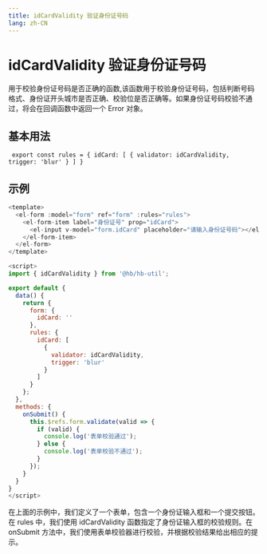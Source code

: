 ```yaml
---
title: idCardValidity 验证身份证号码
lang: zh-CN
---
```

# idCardValidity 验证身份证号码

用于校验身份证号码是否正确的函数,该函数用于校验身份证号码，包括判断号码格式、身份证开头城市是否正确、校验位是否正确等。如果身份证号码校验不通过，将会在回调函数中返回一个 Error 对象。

## 基本用法

`
export const rules = {
  idCard: [
    {
      validator: idCardValidity,
      trigger: 'blur'
    }
  ]
}`

## 示例
```javascript
<template>
  <el-form :model="form" ref="form" :rules="rules">
    <el-form-item label="身份证号" prop="idCard">
      <el-input v-model="form.idCard" placeholder="请输入身份证号码"></el-input>
    </el-form-item>
  </el-form>
</template>

<script>
import { idCardValidity } from '@hb/hb-util';

export default {
  data() {
    return {
      form: {
        idCard: ''
      },
      rules: {
        idCard: [
          {
            validator: idCardValidity,
            trigger: 'blur'
          }
        ]
      }
    };
  },
  methods: {
    onSubmit() {
      this.$refs.form.validate(valid => {
        if (valid) {
          console.log('表单校验通过');
        } else {
          console.log('表单校验不通过');
        }
      });
    }
  }
}
</script>

```
在上面的示例中，我们定义了一个表单，包含一个身份证输入框和一个提交按钮。在 rules 中，我们使用 idCardValidity 函数指定了身份证输入框的校验规则。在 onSubmit 方法中，我们使用表单校验器进行校验，并根据校验结果给出相应的提示。





